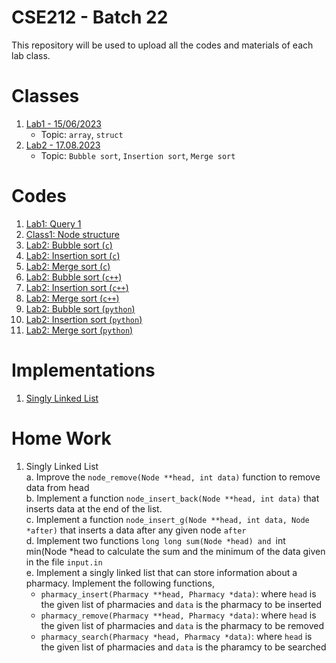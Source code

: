 # CSE212 - Batch 22

This repository will be used to upload all the codes and materials of each lab class.

# Classes

1. [Lab1 - 15/06/2023](./lab1)
   - Topic: `array`, `struct`
2. [Lab2 - 17.08.2023](./lab2)
   - Topic: `Bubble sort`, `Insertion sort`, `Merge sort`

# Codes

1. [Lab1: Query 1](./lab1/lab1.c)
2. [Class1: Node structure](./class1/a.c)
3. [Lab2: Bubble sort (`c`)](./lab2/c/bubble_sort.h)
4. [Lab2: Insertion sort (`c`)](./lab2/c/insertion_sort.h)
5. [Lab2: Merge sort (`c`)](./lab2/c/merge_sort.h)
6. [Lab2: Bubble sort (`c++`)](./lab2/c/bubble_sort.hpp)
7. [Lab2: Insertion sort (`c++`)](./lab2/c/insertion_sort.hpp)
8. [Lab2: Merge sort (`c++`)](./lab2/c/merge_sort.hpp)
9. [Lab2: Bubble sort (`python`)](./lab2/c/bubble_sort.py)
10. [Lab2: Insertion sort (`python`)](./lab2/c/insertion_sort.py)
11. [Lab2: Merge sort (`python`)](./lab2/c/merge_sort.py)

# Implementations

1. [Singly Linked List](./imps/slist/slist.h)

# Home Work

1. Singly Linked List<br>
   a. Improve the `node_remove(Node **head, int data)` function to remove data from head<br>
   b. Implement a function `node_insert_back(Node **head, int data)` that inserts data at the
   end of the list.<br>
   c. Implement a function `node_insert_g(Node **head, int data, Node *after)` that inserts a data after
   any given node `after`<br>
   d. Implement two functions `long long sum(Node *head) and `int min(Node \*head to calculate the sum and the minimum of the data given in the file `input.in`<br>
   e. Implement a singly linked list that can store information about a pharmacy.
   Implement the following functions,<br>
   - `pharmacy_insert(Pharmacy **head, Pharmacy *data)`: where `head` is the given list of pharmacies and `data` is the pharmacy to be inserted
   - `pharmacy_remove(Pharmacy **head, Pharmacy *data)`: where `head` is the given list of pharmacies and `data` is the pharmacy to be removed
   - `pharmacy_search(Pharmacy *head, Pharmacy *data)`: where `head` is the given list of pharmacies and `data` is the pharamcy to be searched

